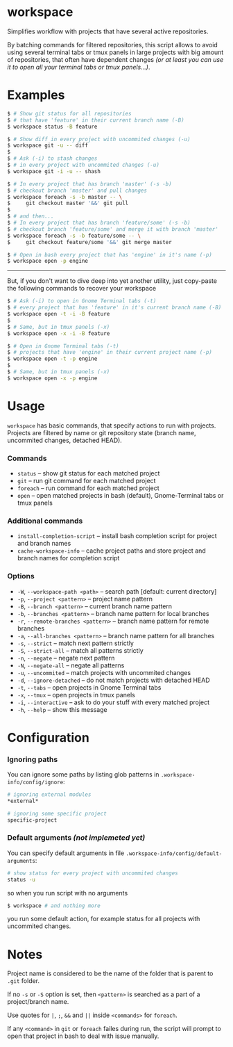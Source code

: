 # workspace

Simplifies workflow with projects that have several active repositories.

By batching commands for filtered repositories, this script allows to avoid using several terminal tabs or tmux panels in large projects with big amount of repositories, that often have dependent changes *(or at least you can use it to open all your terminal tabs or tmux panels...)*.



# Examples

```bash
$ # Show git status for all repositories
$ # that have 'feature' in their current branch name (-B)
$ workspace status -B feature
```

```bash
$ # Show diff in every project with uncommited changes (-u)
$ workspace git -u -- diff
$
$ # Ask (-i) to stash changes
$ # in every project with uncommited changes (-u)
$ workspace git -i -u -- shash
```

```bash
$ # In every project that has branch 'master' (-s -b)
$ # checkout branch 'master' and pull changes
$ workspace foreach -s -b master -- \
$     git checkout master '&&' git pull
$
$ # and then...
$ # In every project that has branch 'feature/some' (-s -b)
$ # checkout branch 'feature/some' and merge it with branch 'master'
$ workspace foreach -s -b feature/some -- \
$     git checkout feature/some '&&' git merge master
```

```bash
$ # Open in bash every project that has 'engine' in it's name (-p)
$ workspace open -p engine
```

---

But, if you don't want to dive deep into yet another utility, just copy-paste the following commands to recover your workspace

```bash
$ # Ask (-i) to open in Gnome Terminal tabs (-t)
$ # every project that has 'feature' in it's current branch name (-B)
$ workspace open -t -i -B feature
$
$ # Same, but in tmux panels (-x)
$ workspace open -x -i -B feature
```

```bash
$ # Open in Gnome Terminal tabs (-t)
$ # projects that have 'engine' in their current project name (-p)
$ workspace open -t -p engine
$
$ # Same, but in tmux panels (-x)
$ workspace open -x -p engine
```


# Usage

`workspace` has basic commands, that specify actions to run with projects. Projects are filtered by name or git repository state (branch name, uncommited changes, detached HEAD).

### Commands

* `status` – show git status for each matched project
* `git` – run git command for each matched project
* `foreach` – run command for each matched project
* `open` – open matched projects in bash (default), Gnome-Terminal tabs or tmux panels

### Additional commands

* `install-completion-script` – install bash completion script for project and branch names
* `cache-workspace-info` – cache project paths and store project and branch names for completion script



### Options

* `-W`, `--workspace-path <path>` – search path [default: current directory]
* `-p`, `--project <pattern>` – project name pattern
* `-B`, `--branch <pattern>` – current branch name pattern
* `-b`, `--branches <pattern>` – branch name pattern for local branches
* `-r`, `--remote-branches <pattern>` – branch name pattern for remote branches
* `-a`, `--all-branches <pattern>` – branch name pattern for all branches
* `-s`, `--strict` – match next pattern strictly
* `-S`, `--strict-all` – match all patterns strictly
* `-n`, `--negate` – negate next pattern
* `-N`, `--negate-all` – negate all patterns
* `-u`, `--uncommited` – match projects with uncommited changes
* `-d`, `--ignore-detached` – do not match projects with detached HEAD
* `-t`, `--tabs` – open projects in Gnome Terminal tabs
* `-x`, `--tmux` – open projects in tmux panels
* `-i`, `--interactive` – ask to do your stuff with every matched project
* `-h`, `--help` – show this message



# Configuration

### Ignoring paths

You can ignore some paths by listing glob patterns in `.workspace-info/config/ignore`:

```bash
# ignoring external modules
*external*

# ignoring some specific project
specific-project

```

### Default arguments *(not implemeted yet)*

You can specify default arguments in file `.workspace-info/config/default-arguments`:

```bash
# show status for every project with uncommited changes
status -u
```

so when you run script with no arguments

```bash
$ workspace # and nothing more
```

you run some default action, for example status for all projects with uncommited changes.


# Notes

Project name is considered to be the name of the folder that is parent to `.git` folder.

If no `-s` or `-S` option is set, then `<pattern>` is searched as a part of a project/branch name.

Use quotes for `|`, `;`, `&&` and `||` inside `<commands>` for `foreach`.

If any `<command>` in `git` or `foreach` failes during run, the script will prompt to open that project in bash to deal with issue manually.
